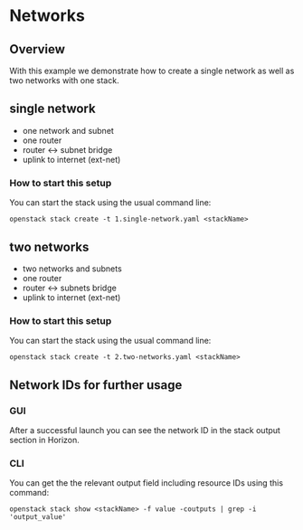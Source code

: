 # Networks

## Overview

With this example we demonstrate how to create a single network as well as two networks with one stack.

## single network

- one network and subnet
- one router
- router <-> subnet bridge
- uplink to internet (ext-net)

### How to start this setup

You can start the stack using the usual command line:

```
openstack stack create -t 1.single-network.yaml <stackName>
```

## two networks

- two networks and subnets
- one router
- router <-> subnets bridge
- uplink to internet (ext-net)

### How to start this setup

You can start the stack using the usual command line:

```
openstack stack create -t 2.two-networks.yaml <stackName>
```

## Network IDs for further usage

### GUI
After a successful launch you can see the network ID in the stack output section in Horizon.

### CLI
You can get the the relevant output field including resource IDs using this command:
```
openstack stack show <stackName> -f value -coutputs | grep -i 'output_value'
```